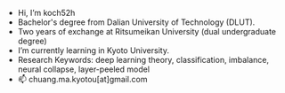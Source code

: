 - Hi, I’m koch52h
- Bachelor's degree from Dalian University of Technology (DLUT).
- Two years of exchange at Ritsumeikan University (dual undergraduate degree)
- I’m currently learning in Kyoto University.
- Research Keywords: deep learning theory, classification, imbalance, neural collapse, layer-peeled model
- 📫 chuang.ma.kyotou[at]gmail.com

<!---
chuang-ma-ku/chuang-ma-ku is a ✨ special ✨ repository because its `README.md` (this file) appears on your GitHub profile.
You can click the Preview link to take a look at your changes.
--->
